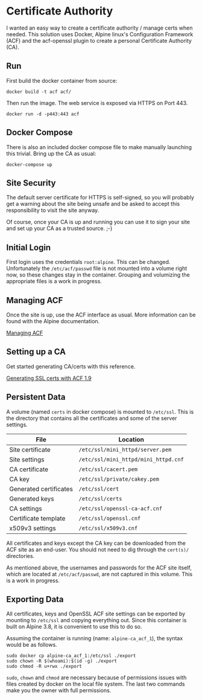 # Certificate Authority

I wanted an easy way to create a certificate authority / manage certs when needed. This solution uses Docker, Alpine linux's Configuration Framework (ACF) and the acf-openssl plugin to create a personal Certificate Authority (CA).

## Run

First build the docker container from source:

`docker build -t acf acf/`

Then run the image. The web service is exposed via HTTPS on Port 443.

`docker run -d -p443:443 acf`

## Docker Compose

There is also an included docker compose file to make manually launching this trivial. Bring up the CA as usual:

`docker-compose up`

## Site Security

The default server certificate for HTTPS is self-signed, so you will probably get a warning about the site being unsafe and be asked to accept this responsibility to visit the site anyway.

Of course, once your CA is up and running you can use it to sign your site and set up your CA as a trusted source. ;-)

## Initial Login

First login uses the credentials `root:alpine`. This can be changed. Unfortunately the `/etc/acf/passwd` file is not mounted into a volume right now, so these changes stay in the container. Grouping and volumizing the appropriate files is a work in progress.

## Managing ACF

Once the site is up, use the ACF interface as usual. More information can be found with the Alpine documentation.

[Managing ACF](https://wiki.alpinelinux.org/wiki/Managing_ACF)

## Setting up a CA

Get started generating CA/certs with this reference.

[Generating SSL certs with ACF 1.9](https://wiki.alpinelinux.org/wiki/Generating_SSL_certs_with_ACF_1.9#Configure)

## Persistent Data

A volume (named `certs` in docker compose) is mounted to `/etc/ssl`. This is the directory that contains all the certificates and some of the server settings.

| File                   | Location                             |
| ---------------------- | ------------------------------------ |
| Site certificate       | `/etc/ssl/mini_httpd/server.pem`     |
| Site settings          | `/etc/ssl/mini_httpd/mini_httpd.cnf` |
| CA certificate         | `/etc/ssl/cacert.pem`                |
| CA key                 | `/etc/ssl/private/cakey.pem`         |
| Generated certificates | `/etc/ssl/cert`                      |
| Generated keys         | `/etc/ssl/certs`                     |
| CA settings            | `/etc/ssl/openssl-ca-acf.cnf`        |
| Certificate template   | `/etc/ssl/openssl.cnf`               |
| x509v3 settings        | `/etc/ssl/x509v3.cnf`                |

All certificates and keys except the CA key can be downloaded from the ACF site as an end-user. You should not need to dig through the `cert(s)/` directories.

As mentioned above, the usernames and passwords for the ACF site itself, which are located at `/etc/acf/passwd`, are not captured in this volume. This is a work in progress.

## Exporting Data

All certificates, keys and OpenSSL ACF site settings can be exported by mounting to `/etc/ssl` and copying everything out. Since this container is built on Alpine 3.8, it is convenient to use this to do so.

Assuming the container is running (name: `alpine-ca_acf_1`), the syntax would be as follows.

```shell
sudo docker cp alpine-ca_acf_1:/etc/ssl ./export
sudo chown -R $(whoami):$(id -g) ./export
sudo chmod -R u+rwx ./export
```

`sudo`, `chown` and `chmod` are necessary because of permissions issues with files created by docker on the local file system. The last two commands make you the owner with full permissions.
